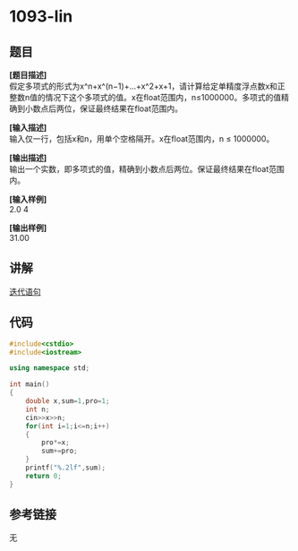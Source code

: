 # 1093-lin
## 题目  
**[题目描述]**  
假定多项式的形式为x^n+x^(n−1)+…+x^2+x+1，请计算给定单精度浮点数x和正整数n值的情况下这个多项式的值。x在float范围内，n≤1000000。多项式的值精确到小数点后两位，保证最终结果在float范围内。  

**[输入描述]**   
输入仅一行，包括x和n，用单个空格隔开。x在float范围内，n ≤ 1000000。  

**[输出描述]**  
输出一个实数，即多项式的值，精确到小数点后两位。保证最终结果在float范围内。  

**[输入样例]**  
2.0 4  

**[输出样例]**  
31.00  

## 讲解  
[迭代语句]([1])  

## 代码  

```cpp
#include<cstdio>
#include<iostream>

using namespace std;

int main()
{
	double x,sum=1,pro=1;
	int n;
	cin>>x>>n;
	for(int i=1;i<=n;i++)
	{
		pro*=x;
		sum+=pro;
	}
	printf("%.2lf",sum);
	return 0;
}
```

## 参考链接  
无  
